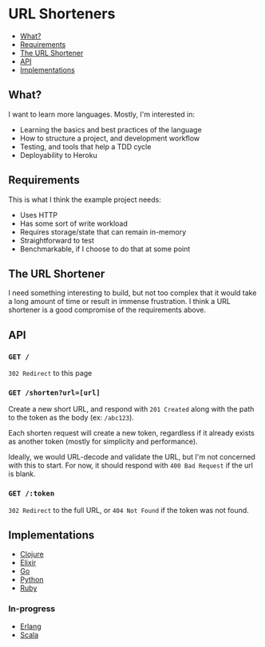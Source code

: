 # URL Shorteners

* [What?](#what)
* [Requirements](#requirements)
* [The URL Shortener](#the-url-shortener)
* [API](#api)
* [Implementations](#implementations)

## What?

I want to learn more languages. Mostly, I'm interested in:

* Learning the basics and best practices of the language
* How to structure a project, and development workflow
* Testing, and tools that help a TDD cycle
* Deployability to Heroku

## Requirements

This is what I think the example project needs:

* Uses HTTP
* Has some sort of write workload
* Requires storage/state that can remain in-memory
* Straightforward to test
* Benchmarkable, if I choose to do that at some point

## The URL Shortener

I need something interesting to build, but not too complex that it would take
a long amount of time or result in immense frustration. I think a URL shortener
is a good compromise of the requirements above.

## API

### `GET /`

`302 Redirect` to this page

### `GET /shorten?url=[url]`

Create a new short URL, and respond with `201 Created` along with the path to
the token as the body (ex: `/abc123`).

Each shorten request will create a new token, regardless if it already exists
as another token (mostly for simplicity and performance).

Ideally, we would URL-decode and validate the URL, but I'm not concerned with
this to start. For now, it should respond with `400 Bad Request` if the url is
blank.

### `GET /:token`

`302 Redirect` to the full URL, or `404 Not Found` if the token was not found.

## Implementations

* [Clojure](https://github.com/justincampbell/url-shortener-clojure)
* [Elixir](https://github.com/justincampbell/url-shortener-elixir)
* [Go](https://github.com/justincampbell/url-shortener-go)
* [Python](https://github.com/justincampbell/url-shortener-python)
* [Ruby](https://github.com/justincampbell/url-shortener-ruby)

### In-progress

* [Erlang](https://github.com/justincampbell/url-shortener-erlang)
* [Scala](https://github.com/justincampbell/url-shortener-scala)
